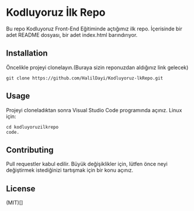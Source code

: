 # Kodluyoruz İlk Repo
Bu repo Kodluyoruz Front-End Eğitiminde açtığımız ilk repo. İçerisinde bir adet
README dosyası, bir adet index.html barındırıyor.


## Installation
Öncelikle projeyi clonelayın.(Buraya sizin reponuzdan aldığınız link gelecek)

`git clone https://github.com/HalilDayi/Kodluyoruz-lkRepo.git`


## Usage
Projeyi cloneladıktan sonra Visual Studio Code programında açınız.
Linux için: 
```
cd kodluyoruzilkrepo
code.
```


## Contributing
Pull requestler kabul edilir. Büyük değişiklikler için, lütfen önce neyi değiştirmek
istediğinizi tartışmak için bir konu açınız.


## License
(MIT)[]

